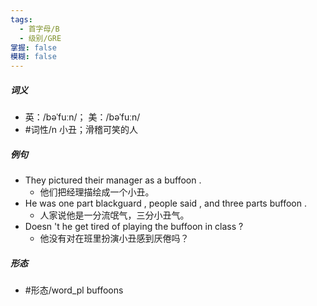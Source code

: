 ```yaml
---
tags:
  - 首字母/B
  - 级别/GRE
掌握: false
模糊: false
---
```

##### 词义
- 英：/bəˈfuːn/； 美：/bəˈfuːn/
- #词性/n  小丑；滑稽可笑的人
##### 例句
- They pictured their manager as a buffoon .
	- 他们把经理描绘成一个小丑。
- He was one part blackguard , people said , and three parts buffoon .
	- 人家说他是一分流氓气，三分小丑气。
- Doesn 't he get tired of playing the buffoon in class ?
	- 他没有对在班里扮演小丑感到厌倦吗？
##### 形态
- #形态/word_pl buffoons
